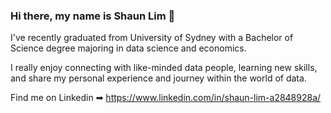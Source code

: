 ### Hi there, my name is Shaun Lim 👋

I've recently graduated from University of Sydney with a Bachelor of Science degree majoring in data science and economics. 

I really enjoy connecting with like-minded data people, learning new skills, and share my personal experience and journey within the world of data.

Find me on Linkedin ➡︎ https://www.linkedin.com/in/shaun-lim-a2848928a/
